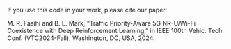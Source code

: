 If you use this code in your work, please cite our paper:

M. R. Fasihi and B. L. Mark, “Traffic Priority-Aware 5G NR-U/Wi-Fi Coexistence with Deep Reinforcement Learning,” in IEEE 100th Vehic. Tech. Conf. (VTC2024-Fall), Washington, DC, USA, 2024.


